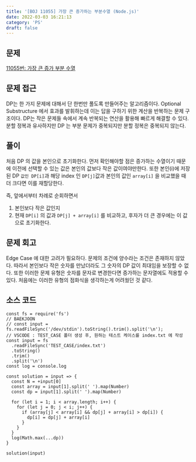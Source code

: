 ```yaml
---
title: '[BOJ 11055] 가장 큰 증가하는 부분수열 (Node.js)'
date: 2022-03-03 16:21:13
category: 'PS'
draft: false
---
```


## 문제

[11055번: 가장 큰 증가 부분 수열](https://www.acmicpc.net/problem/11055)

## 문제 접근

DP는 한 가지 문제에 대해서 단 한번만 풀도록 만들어주는 알고리즘이다. Optional Substructure 에서 효과를 발휘하는데 이는 답을 구하기 위한 계산을 반복하는 문제 구조이다.
DP는 작은 문제들 속에서 계속 반복되는 연산을 활용해 빠르게 해결할 수 있다. 분할 정복과 유사하지만 DP 는 부분 문제가 중복되지만 분할 정복은 중복되지 않는다.

## 풀이

처음 DP 의 값을 본인으로 초기화한다. 먼저 확인해야할 점은 증가하는 수열이기 때문에 이전에 선택할 수 있는 값은 본인의 값보다 작은 값이여야만한다.
또한 본인(i)에 저장된 DP `값인 DP[i]`과 해당 index 인 `DP[j]`값과 본인의 값인 `array[i]` 을 비교했을 때 더 크다면 이를 재할당한다.

즉, 앞에서부터 차례로 순회하면서

1. 본인보다 작은 값인지
2. 현재 `DP[i]` 의 값과 `DP[j] + array[i]` 를 비교하고, 후자가 더 큰 경우에는 이 값으로 초기화한다.

## 문제 회고

Edge Case 에 대한 고려가 필요하다. 문제의 조건에 양수라는 조건은 존재하지 않았다. 따라서 본인보다 작은 숫자를 만났더라도 그 숫자의 DP 값이 최대임을 보장할 수 없다.
또한 이러한 문제 유형은 숫자를 문자로 변경한다면 증가하는 문자열에도 적용할 수 있다. 처음에는 이러한 유형의 점화식을 생각하는게 어려웠던 것 같다.

## 소스 코드

```tsx
const fs = require('fs')
// BAEKJOON
// const input = fs.readFileSync('/dev/stdin').toString().trim().split('\n');
// VSCODE : TEST_CASE 폴더 생성 후, 원하는 테스트 케이스를 index.txt 에 작성
const input = fs
  .readFileSync('TEST_CASE/index.txt')
  .toString()
  .trim()
  .split('\n')
const log = console.log

const solution = input => {
  const N = +input[0]
  const array = input[1].split(' ').map(Number)
  const dp = input[1].split(' ').map(Number)

  for (let i = 1; i < array.length; i++) {
    for (let j = 0; j < i; j++) {
      if (array[j] < array[i] && dp[j] + array[i] > dp[i]) {
        dp[i] = dp[j] + array[i]
      }
    }
  }
  log(Math.max(...dp))
}

solution(input)
```
